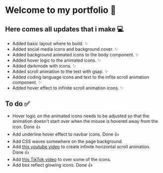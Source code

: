 # Welcome to my portfolio :rocket:

## Here comes all updates that i make :computer:

- Added basic layout where to build. ✨
- Added social media icons and background cover. ✨
- Added background animated icons to the body component. ✨
- Added hover logic to the animated icons. ✨
- Added darkmode with icons. ✨
- Added scroll animation to the text with gsap. ✨
- Added coding language icons and text to the infite scroll animation component. ✨
- Added hover effect to infinite scroll animation icons. ✨

## To do :white_check_mark:

- Hover logic on the animated icons needs to be adjusted so that the animation doesn't start over when the mouse is hovered away from the icon. Done :+1:
- Add underline hover effect to navbar icons. Done :+1:
- Add CSS waves somewhere on the page background.
- Add [this youtube video](https://www.youtube.com/watch?v=iLmBy-HKIAw&list=PLlOTzQUlSorMdRm1ManvpMOKuZSamDJj4&index=19&t=220s) to create infinite horizontal scroll animation. Done :+1:
- Add [this TikTok video](https://www.tiktok.com/@codetheworld.io/video/7283734773472693511?is_from_webapp=1&sender_device=pc&web_id=7284955038152869409) to over some of the icons.
- Add box reflect glowing icons. Done :+1:
  
